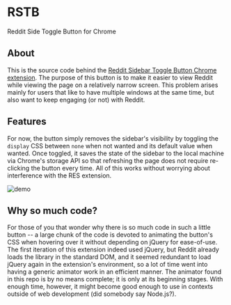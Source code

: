 # RSTB
Reddit Side Toggle Button for Chrome

## About
This is the source code behind the [Reddit Sidebar Toggle Button Chrome extension](https://chrome.google.com/webstore/detail/reddit-sidebar-toggle-but/hcajnaeckhhlidlnnfmbffhjncabmlkg). The purpose of this button is to make it easier to view Reddit while viewing the page on a relatively narrow screen. This problem arises mainly for users that like to have multiple windows at the same time, but also want to keep engaging (or not) with Reddit.

## Features
For now, the button simply removes the sidebar's visibility by toggling the `display` CSS between `none` when not wanted and its default value when wanted. Once toggled, it saves the state of the sidebar to the local machine via Chrome's storage API so that refreshing the page does not require re-clicking the button every time. All of this works without worrying about interference with the RES extension.

![demo](https://raw.github.com/tacowhisperer/RSTB/screenshot.png)

## Why so much code?
For those of you that wonder why there is so much code in such a little button -- a large chunk of the code is devoted to animating the button's CSS when hovering over it without depending on jQuery for ease-of-use. The first iteration of this extension indeed used jQuery, but Reddit already loads the library in the standard DOM, and it seemed redundant to load jQuery again in the extension's environment, so a lot of time went into having a generic animator work in an efficient manner. The animator found in this repo is by no means complete; it is only at its beginning stages. With enough time, however, it might become good enough to use in contexts outside of web development (did somebody say Node.js?).